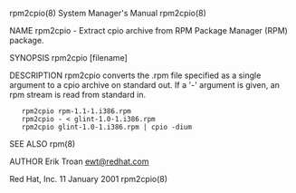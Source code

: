 rpm2cpio(8)                                                                                System Manager's Manual                                                                                rpm2cpio(8)



NAME
       rpm2cpio - Extract cpio archive from RPM Package Manager (RPM) package.

SYNOPSIS
       rpm2cpio [filename]

DESCRIPTION
       rpm2cpio converts the .rpm file specified as a single argument to a cpio archive on standard out. If a '-' argument is given, an rpm stream is read from standard in.

       rpm2cpio rpm-1.1-1.i386.rpm
       rpm2cpio - < glint-1.0-1.i386.rpm
       rpm2cpio glint-1.0-1.i386.rpm | cpio -dium


SEE ALSO
       rpm(8)

AUTHOR
       Erik Troan <ewt@redhat.com>



Red Hat, Inc.                                                                                  11 January 2001                                                                                    rpm2cpio(8)
